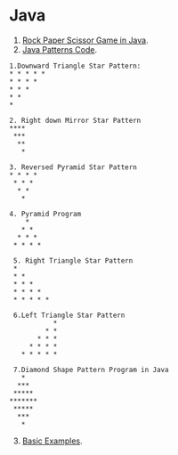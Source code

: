 # Java

1. [Rock Paper Scissor Game in Java](https://github.com/purnima999/Java/blob/main/Rock_Paper_Scissor.java).
2. [Java Patterns Code](https://github.com/purnima999/Java/blob/main/PatternProblems.java).
```
1.Downward Triangle Star Pattern: 
* * * * * 
* * * * 
* * * 
* * 
* 

2. Right down Mirror Star Pattern
****
 ***
  **
   *

3. Reversed Pyramid Star Pattern
* * * * 
 * * * 
  * * 
   * 

4. Pyramid Program
    * 
   * * 
  * * * 
 * * * * 
 
 5. Right Triangle Star Pattern
 * 
 * * 
 * * * 
 * * * * 
 * * * * * 
 
 6.Left Triangle Star Pattern
           * 
         * * 
       * * * 
     * * * * 
   * * * * * 
 
 7.Diamond Shape Pattern Program in Java
   * 
  *** 
 ***** 
******* 
 ***** 
  *** 
   * 
```
3. [Basic Examples]().
